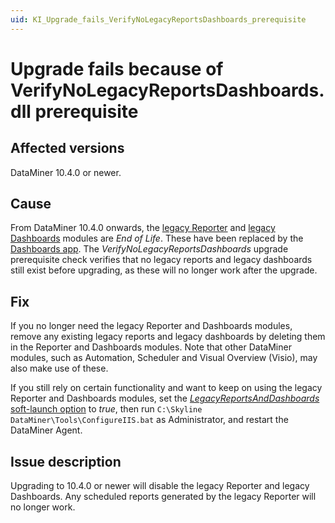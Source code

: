 ```yaml
---
uid: KI_Upgrade_fails_VerifyNoLegacyReportsDashboards_prerequisite
---
```


# Upgrade fails because of VerifyNoLegacyReportsDashboards.dll prerequisite

## Affected versions

DataMiner 10.4.0 or newer.<!-- RN 37786 -->

## Cause

From DataMiner 10.4.0 onwards, the [legacy Reporter](xref:reporter) and [legacy Dashboards](xref:dashboards) modules are *End of Life*. These have been replaced by the [Dashboards app](xref:newR_D). The *VerifyNoLegacyReportsDashboards* upgrade prerequisite check verifies that no legacy reports and legacy dashboards still exist before upgrading, as these will no longer work after the upgrade.

## Fix

If you no longer need the legacy Reporter and Dashboards modules, remove any existing legacy reports and legacy dashboards by deleting them in the Reporter and Dashboards modules. Note that other DataMiner modules, such as Automation, Scheduler and Visual Overview (Visio), may also make use of these.

If you still rely on certain functionality and want to keep on using the legacy Reporter and Dashboards modules, set the [*LegacyReportsAndDashboards* soft-launch option](xref:Overview_of_Soft_Launch_Options#legacyreportsanddashboards) to *true*, then run `C:\Skyline DataMiner\Tools\ConfigureIIS.bat` as Administrator, and restart the DataMiner Agent.

## Issue description

Upgrading to 10.4.0 or newer will disable the legacy Reporter and legacy Dashboards. Any scheduled reports generated by the legacy Reporter will no longer work.
